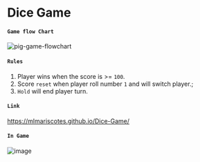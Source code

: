 # Dice Game

#### `Game flow Chart`
![pig-game-flowchart](https://user-images.githubusercontent.com/99033220/170499655-270038bd-1098-47f5-88e3-6cb266f85aae.png)

#### `Rules`
1. Player wins when the score is  >= `100`.
2. Score `reset` when player roll number `1` and will switch player.;
3. `Hold` will end player turn.

#### `Link`
https://mlmariscotes.github.io/Dice-Game/

#### `In Game`
![image](https://user-images.githubusercontent.com/99033220/170617633-31d29a8d-5224-485b-a6db-c69f4133d5bc.png)


